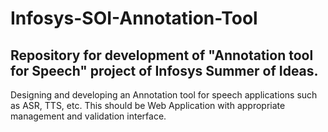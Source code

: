 # Infosys-SOI-Annotation-Tool
## Repository for development of "Annotation tool for Speech" project of Infosys Summer of Ideas. 

Designing and developing an Annotation tool for speech applications such as ASR, TTS, etc. This should be Web Application with appropriate management and validation interface.
